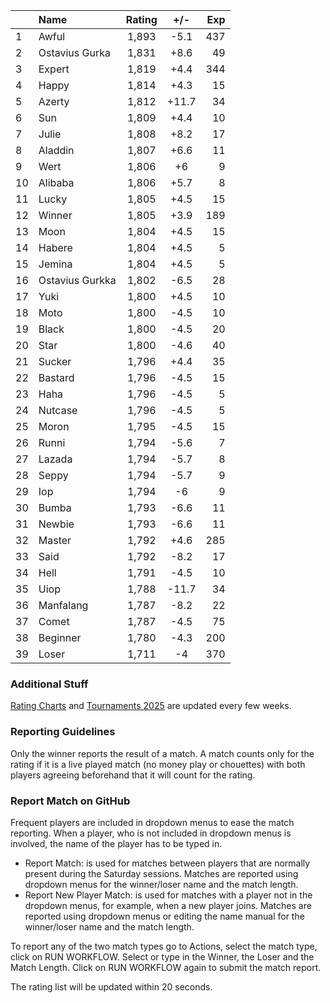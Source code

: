 | |Name|Rating|+/-|Exp|
|-|:---|:----:|:-:|--:|
|1|Awful|1,893|-5.1|437|
|2|Ostavius Gurka|1,831|+8.6|49|
|3|Expert|1,819|+4.4|344|
|4|Happy|1,814|+4.3|15|
|5|Azerty|1,812|+11.7|34|
|6|Sun|1,809|+4.4|10|
|7|Julie|1,808|+8.2|17|
|8|Aladdin|1,807|+6.6|11|
|9|Wert|1,806|+6|9|
|10|Alibaba|1,806|+5.7|8|
|11|Lucky|1,805|+4.5|15|
|12|Winner|1,805|+3.9|189|
|13|Moon|1,804|+4.5|15|
|14|Habere|1,804|+4.5|5|
|15|Jemina|1,804|+4.5|5|
|16|Ostavius Gurkka|1,802|-6.5|28|
|17|Yuki|1,800|+4.5|10|
|18|Moto|1,800|-4.5|10|
|19|Black|1,800|-4.5|20|
|20|Star|1,800|-4.6|40|
|21|Sucker|1,796|+4.4|35|
|22|Bastard|1,796|-4.5|15|
|23|Haha|1,796|-4.5|5|
|24|Nutcase|1,796|-4.5|5|
|25|Moron|1,795|-4.5|15|
|26|Runni|1,794|-5.6|7|
|27|Lazada|1,794|-5.7|8|
|28|Seppy|1,794|-5.7|9|
|29|Iop|1,794|-6|9|
|30|Bumba|1,793|-6.6|11|
|31|Newbie|1,793|-6.6|11|
|32|Master|1,792|+4.6|285|
|33|Said|1,792|-8.2|17|
|34|Hell|1,791|-4.5|10|
|35|Uiop|1,788|-11.7|34|
|36|Manfalang|1,787|-8.2|22|
|37|Comet|1,787|-4.5|75|
|38|Beginner|1,780|-4.3|200|
|39|Loser|1,711|-4|370|


### Additional Stuff

[Rating Charts](https://github.com/modiholodri/bkk-bg-rating-list/discussions/2) and 
[Tournaments 2025](https://github.com/modiholodri/bkk-bg-rating-list/discussions/5) are updated every few weeks.

### Reporting Guidelines

Only the winner reports the result of a match.
A match counts only for the rating if it is a live played match (no money play or chouettes)
with both players agreeing beforehand that it will count for the rating.


### Report Match on GitHub

Frequent players are included in dropdown menus to ease the match reporting.
When a player, who is not included in dropdown menus is involved, the name of the player has to be typed in.

- Report Match:  is used for matches between players that are normally present during the Saturday sessions.
  Matches are reported using dropdown menus for the winner/loser name and the match length.
- Report New Player Match:  is used for matches with a player not in the dropdown menus, for example, when a new player joins.
  Matches are reported using dropdown menus or editing the name manual for the winner/loser name and the match length.

To report any of the two match types go to Actions, select the match type, click on RUN WORKFLOW.
Select or type in the Winner, the Loser and the Match Length.
Click on RUN WORKFLOW again to submit the match report.

The rating list will be updated within 20 seconds.
